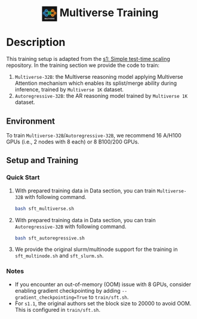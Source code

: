 <div align="center">
<h1><img src="../assets/multiverse-logo.png" height="40px" align="top"/> Multiverse Training
</h1>
</div>

# Description

This training setup is adapted from the [s1: Simple test-time scaling](https://github.com/simplescaling/s1) repository. In the training section we provide the code to train:
1. `Multiverse-32B`: the Multiverse reasoning model applying Multiverse Attention mechanism which enables its splist/merge ability during inference, trained by `Multiverse 1K` dataset.
2. `Autoregressive-32B`: the AR reasoning model trained by `Multiverse 1K` dataset.

## Environment

To train `Multiverse-32B`/`Autoregressive-32B`, we recommend 16 A/H100 GPUs (i.e., 2 nodes with 8 each) or 8 B100/200 GPUs.

## Setup and Training

### Quick Start

1.  With prepared training data in Data section, you can train `Multiverse-32B` with following command.
    ```bash
    bash sft_multiverse.sh
    ```
2.  With prepared training data in Data section, you can train `Autoregressive-32B` with following command.
    ```bash
    bash sft_autoregressive.sh
    ```
3. We provide the original slurm/multinode support for the training in `sft_multinode.sh` and `sft_slurm.sh`.

### Notes
*   If you encounter an out-of-memory (OOM) issue with 8 GPUs, consider enabling gradient checkpointing by adding `--gradient_checkpointing=True` to `train/sft.sh`.
*   For `s1.1`, the original authors set the block size to 20000 to avoid OOM. This is configured in `train/sft.sh`.

